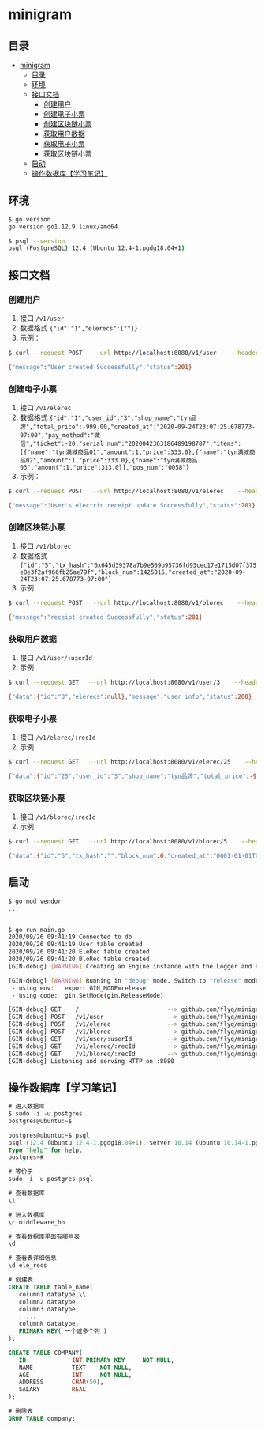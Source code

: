 # minigram

## 目录
- [minigram](#minigram)
  - [目录](#目录)
  - [环境](#环境)
  - [接口文档](#接口文档)
    - [创建用户](#创建用户)
    - [创建电子小票](#创建电子小票)
    - [创建区块链小票](#创建区块链小票)
    - [获取用户数据](#获取用户数据)
    - [获取电子小票](#获取电子小票)
    - [获取区块链小票](#获取区块链小票)
  - [启动](#启动)
  - [操作数据库【学习笔记】](#操作数据库学习笔记)

## 环境
```bash
$ go version 
go version go1.12.9 linux/amd64

$ psql --version
psql (PostgreSQL) 12.4 (Ubuntu 12.4-1.pgdg18.04+1)
```

## 接口文档
### 创建用户
1. 接口 `/v1/user`
2. 数据格式 `{"id":"1","elerecs":[""]}`
3. 示例：
```bash
$ curl --request POST   --url http://localhost:8080/v1/user    --header 'content-type: application/json'   --data '{"id":"1","elerecs":[""]}'

{"message":"User created Successfully","status":201}
```

### 创建电子小票
1. 接口 `/v1/elerec`
2. 数据格式 `{"id":"1","user_id":"3","shop_name":"tyn品牌","total_price":-999.00,"created_at":"2020-09-24T23:07:25.678773-07:00","pay_method":"微信","ticket":-20,"serial_num":"2020042363186489198787","items": [{"name":"tyn满减商品01","amount":1,"price":333.0},{"name":"tyn满减商品02","amount":1,"price":333.0},{"name":"tyn满减商品03","amount":1,"price":313.0}],"pos_num":"0058"}`
3. 示例：
```bash
$ curl --request POST   --url http://localhost:8080/v1/elerec    --header 'content-type: application/json'   --data '{"ID":"1","user_id":"3","shop_name":"tyn品牌","total_price":-999.00,"created_at":"2020-09-24T23:07:25.678773-07:00","pay_method":"微信","ticket":-20,"serial_num":"2020042363186489198787","items": [{"name":"tyn满减商品01","amount":1,"price":333.0},{"name":"tyn满减商品02","amount":1,"price":333.0},{"name":"tyn满减商品03","amount":1,"price":313.0}],"pos_num":"0058"}'

{"message":"User's electric receipt update Successfully","status":201}
```
### 创建区块链小票
1. 接口 `/v1/blorec`
2. 数据格式 `{"id":"5","tx_hash":"0x645d39378a7b9e569b95736fd93cec17e1715d07f375e8e3f2af966fb25ae79f","block_num":1425015,"created_at":"2020-09-24T23:07:25.678773-07:00"}`
3. 示例
```bash
$ curl --request POST   --url http://localhost:8080/v1/blorec    --header 'content-type: application/json'   --data '{"id":"5","tx_hash":"0x645d39378a7b9e569b95736fd93cec17e1715d07f375e8e3f2af966fb25ae79f","block_num":1425015,"created_at":"2020-09-24T23:07:25.678773-07:00"}'

{"message":"receipt created Successfully","status":201}
```

### 获取用户数据
1. 接口 `/v1/user/:userId`
2. 示例
```bash
$ curl --request GET   --url http://localhost:8080/v1/user/3    --header 'content-type: application/json'

{"data":{"id":"3","elerecs":null},"message":"user info","status":200}
```

### 获取电子小票
1. 接口 `/v1/elerec/:recId`
2. 示例
```bash
$ curl --request GET   --url http://localhost:8080/v1/elerec/25    --header 'content-type: application/json'

{"data":{"id":"25","user_id":"3","shop_name":"tyn品牌","total_price":-999,"created_at":"2020-09-24T23:07:25.678773-07:00","pay_method":"微信","ticket":-20,"serial_num":"2020042363186489198787","items":[{"name":"tyn满减商品01","amount":1,"price":333},{"name":"tyn满减商品02","amount":1,"price":333},{"name":"tyn满减商品03","amount":1,"price":313}],"pos_num":"0058"},"message":"Electronic receipt detail","status":200}
```

### 获取区块链小票
1. 接口 `/v1/blorec/:recId`
2. 示例
```bash
$ curl --request GET   --url http://localhost:8080/v1/blorec/5    --header 'content-type: application/json'

{"data":{"id":"5","tx_hash":"","block_num":0,"created_at":"0001-01-01T00:00:00Z"},"message":"blockchain receipt detail","status":200}
```

## 启动
```bash
$ go mod vendor
...


$ go run main.go
2020/09/26 09:41:19 Connected to db
2020/09/26 09:41:19 User table created
2020/09/26 09:41:20 EleRec table created
2020/09/26 09:41:20 BloRec table created
[GIN-debug] [WARNING] Creating an Engine instance with the Logger and Recovery middleware already attached.

[GIN-debug] [WARNING] Running in "debug" mode. Switch to "release" mode in production.
 - using env:	export GIN_MODE=release
 - using code:	gin.SetMode(gin.ReleaseMode)

[GIN-debug] GET    /                         --> github.com/flyq/minigram/routes.welcome (3 handlers)
[GIN-debug] POST   /v1/user                  --> github.com/flyq/minigram/controllers.CreateUser (3 handlers)
[GIN-debug] POST   /v1/elerec                --> github.com/flyq/minigram/controllers.CreateElerec (3 handlers)
[GIN-debug] POST   /v1/blorec                --> github.com/flyq/minigram/controllers.CreateBlorec (3 handlers)
[GIN-debug] GET    /v1/user/:userId          --> github.com/flyq/minigram/controllers.GetUser (3 handlers)
[GIN-debug] GET    /v1/elerec/:recId         --> github.com/flyq/minigram/controllers.GetElerec (3 handlers)
[GIN-debug] GET    /v1/blorec/:recId         --> github.com/flyq/minigram/controllers.GetBlorec (3 handlers)
[GIN-debug] Listening and serving HTTP on :8080
```


## 操作数据库【学习笔记】
```sql
# 进入数据库
$ sudo -i -u postgres
postgres@ubuntu:~$

postgres@ubuntu:~$ psql
psql (12.4 (Ubuntu 12.4-1.pgdg18.04+1), server 10.14 (Ubuntu 10.14-1.pgdg18.04+1))
Type "help" for help.
postgres=# 

# 等价于
sudo -i -u postgres psql

# 查看数据库
\l

# 进入数据库
\c middleware_hn

# 查看数据库里面有哪些表
\d

# 查看表详细信息
\d ele_recs

# 创建表
CREATE TABLE table_name(
   column1 datatype,\\
   column2 datatype,
   column3 datatype,
   .....
   columnN datatype,
   PRIMARY KEY( 一个或多个列 )
);

CREATE TABLE COMPANY(
   ID             INT PRIMARY KEY     NOT NULL,
   NAME           TEXT    NOT NULL,
   AGE            INT     NOT NULL,
   ADDRESS        CHAR(50),
   SALARY         REAL
);

# 删除表
DROP TABLE company;
```
